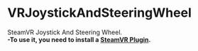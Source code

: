 # VRJoystickAndSteeringWheel
SteamVR Joystick And Steering Wheel.<br>
<b>-To use it, you need to install a <a href="https://www.assetstore.unity3d.com/en/#!/content/32647" target="blank_">SteamVR Plugin</a>.</b>
